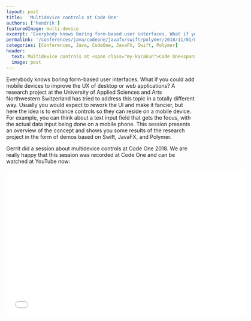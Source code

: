 ```yaml
---
layout: post
title:  'Multidevice controls at Code One'
authors: ['hendrik']
featuredImage: multi-device
excerpt: 'Everybody knows boring form-based user interfaces. What if you could add mobile devices to improve the UX of desktop or web applications? This Code One session a concept that was created by the University of Applied Sciences and Arts Northwestern Switzerland and Karakun for multi device controls.'
permalink: '/conferences/java/codeone/javafx/swift/polymer/2018/11/01/multidevice-controls.html'
categories: [Conferences, Java, CodeOne, JavaFX, Swift, Polymer]
header:
  text: Multidevice controls at <span class="my-karakun">Code One<span>
  image: post
---
```


Everybody knows boring form-based user interfaces. What if you could add mobile devices to improve the UX of desktop or web applications? A research project at the University of Applied Sciences and Arts Northwestern Switzerland has tried to address this topic in a totally different way. Usually you would expect to rework the UI and make it fancier, but here the idea is to enhance controls so they can reside on a mobile device. For example, you can think about a text input field that gets the focus, with the actual data input being done on a mobile phone. This session presents an overview of the concept and shows you some results of the research project in the form of demos based on Swift, JavaFX, and Polymer.

Gerrit did a session about multidevice controls at Code One 2018. We are really happy that this session was recorded at Code One and can be watched at YouTube now:

<div class="embed-container">
  <iframe title="YouTube video player" width="640" height="390" src="//www.youtube.com/embed/CSsyWFnhlEo" frameborder="0" allowfullscreen=""></iframe>
</div>